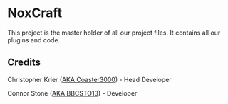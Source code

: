NoxCraft
====

This project is the master holder of all our project files.
It contains all our plugins and code.

Credits
----
Christopher Krier ([AKA Coaster3000](https://github.com/coaster3000)) - Head Developer

Connor Stone ([AKA BBCSTO13](https://github.com/ConnorStone)) - Developer 
